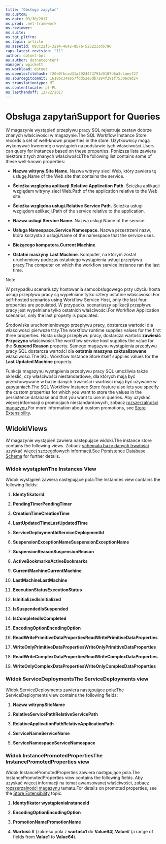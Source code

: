 ```yaml
---
title: "Obsługa zapytań"
ms.custom: 
ms.date: 03/30/2017
ms.prod: .net-framework
ms.reviewer: 
ms.suite: 
ms.tgt_pltfrm: 
ms.topic: article
ms.assetid: 093c22f5-3294-4642-857a-5252233d6796
caps.latest.revision: "11"
author: dotnet-bot
ms.author: dotnetcontent
manager: wpickett
ms.workload: dotnet
ms.openlocfilehash: f20e9fbcad31a3924474793d9107d6a3c4aeef27
ms.sourcegitcommit: 16186c34a957fdd52e5db7294f291f7530ac9d24
ms.translationtype: MT
ms.contentlocale: pl-PL
ms.lasthandoff: 12/22/2017
---
```

# <a name="support-for-queries"></a><span data-ttu-id="6dfca-102">Obsługa zapytań</span><span class="sxs-lookup"><span data-stu-id="6dfca-102">Support for Queries</span></span>
<span data-ttu-id="6dfca-103">W magazynie wystąpień przepływu pracy SQL rejestruje zestaw dobrze znanych właściwości w magazynie.</span><span class="sxs-lookup"><span data-stu-id="6dfca-103">The SQL Workflow Instance Store records a set of well-known properties in the store.</span></span> <span data-ttu-id="6dfca-104">Użytkownicy mogą wykonywać kwerendę o wystąpień na podstawie tych właściwości.</span><span class="sxs-lookup"><span data-stu-id="6dfca-104">Users can query for instances based on these properties.</span></span> <span data-ttu-id="6dfca-105">Poniższa lista zawiera niektóre z tych znanych właściwości:</span><span class="sxs-lookup"><span data-stu-id="6dfca-105">The following list contains some of these well-known properties:</span></span>  
  
-   <span data-ttu-id="6dfca-106">**Nazwa witryny.**</span><span class="sxs-lookup"><span data-stu-id="6dfca-106">**Site Name.**</span></span> <span data-ttu-id="6dfca-107">Nazwa witryny sieci Web, który zawiera tę usługę.</span><span class="sxs-lookup"><span data-stu-id="6dfca-107">Name of the Web site that contains the service.</span></span>  
  
-   <span data-ttu-id="6dfca-108">**Ścieżka względna aplikacji.**</span><span class="sxs-lookup"><span data-stu-id="6dfca-108">**Relative Application Path.**</span></span> <span data-ttu-id="6dfca-109">Ścieżka aplikacji względem witryny sieci Web.</span><span class="sxs-lookup"><span data-stu-id="6dfca-109">Path of the application relative to the Web site.</span></span>  
  
-   <span data-ttu-id="6dfca-110">**Ścieżka względna usługi.**</span><span class="sxs-lookup"><span data-stu-id="6dfca-110">**Relative Service Path.**</span></span> <span data-ttu-id="6dfca-111">Ścieżka usługi względem aplikacji.</span><span class="sxs-lookup"><span data-stu-id="6dfca-111">Path of the service relative to the application.</span></span>  
  
-   <span data-ttu-id="6dfca-112">**Nazwa usługi.**</span><span class="sxs-lookup"><span data-stu-id="6dfca-112">**Service Name.**</span></span> <span data-ttu-id="6dfca-113">Nazwa usługi.</span><span class="sxs-lookup"><span data-stu-id="6dfca-113">Name of the service.</span></span>  
  
-   <span data-ttu-id="6dfca-114">**Usługa Namespace.**</span><span class="sxs-lookup"><span data-stu-id="6dfca-114">**Service Namespace.**</span></span> <span data-ttu-id="6dfca-115">Nazwa przestrzeni nazw, która korzysta z usługi.</span><span class="sxs-lookup"><span data-stu-id="6dfca-115">Name of the namespace that the service uses.</span></span>  
  
-   <span data-ttu-id="6dfca-116">**Bieżącego komputera.**</span><span class="sxs-lookup"><span data-stu-id="6dfca-116">**Current Machine.**</span></span>  
  
-   <span data-ttu-id="6dfca-117">**Ostatni maszyny**.</span><span class="sxs-lookup"><span data-stu-id="6dfca-117">**Last Machine**.</span></span> <span data-ttu-id="6dfca-118">Komputer, na którym został uruchomiony podczas ostatniego wystąpienia usługi przepływu pracy.</span><span class="sxs-lookup"><span data-stu-id="6dfca-118">The computer on which the workflow service instance ran the last time.</span></span>  
  
> [!NOTE]
>  <span data-ttu-id="6dfca-119">W przypadku scenariuszy hostowania samoobsługowego przy użyciu hosta usługi przepływu pracy są wypełniane tylko cztery ostatnie właściwości.</span><span class="sxs-lookup"><span data-stu-id="6dfca-119">For self-hosted scenarios using Workflow Service Host, only the last four properties are populated.</span></span> <span data-ttu-id="6dfca-120">W przypadku scenariuszy aplikacji przepływu pracy jest wypełniana tylko ostatnich właściwości.</span><span class="sxs-lookup"><span data-stu-id="6dfca-120">For Workflow Application scenarios, only the last property is populated.</span></span>  
  
 <span data-ttu-id="6dfca-121">Środowiska uruchomieniowego przepływu pracy, dostarcza wartości dla właściwości pierwsze trzy.</span><span class="sxs-lookup"><span data-stu-id="6dfca-121">The workflow runtime supplies values for the first three properties.</span></span> <span data-ttu-id="6dfca-122">Hosta usługi przepływu pracy, dostarcza wartość **zawiesić Przyczyna** właściwości.</span><span class="sxs-lookup"><span data-stu-id="6dfca-122">The workflow service host supplies the value for the **Suspend Reason** property.</span></span> <span data-ttu-id="6dfca-123">Samego magazynu wystąpienia przepływu pracy SQL dostarcza wartości dla **ostatnia maszyna zaktualizowane** właściwości.</span><span class="sxs-lookup"><span data-stu-id="6dfca-123">The SQL Workflow Instance Store itself supplies values for the **Last Updated Machine** property.</span></span>  
  
 <span data-ttu-id="6dfca-124">Funkcja magazynu wystąpienia przepływu pracy SQL umożliwia także określić, czy właściwości niestandardowe, dla których mają być przechowywane w bazie danych trwałości i wartości mają być używane w zapytaniach.</span><span class="sxs-lookup"><span data-stu-id="6dfca-124">The SQL Workflow Instance Store feature also lets you specify the custom properties for which you want to store the values in the persistence database and that you want to use in queries.</span></span> <span data-ttu-id="6dfca-125">Aby uzyskać więcej informacji o promocjach niestandardowych, zobacz [rozszerzalności magazynu](../../../docs/framework/windows-workflow-foundation/store-extensibility.md).</span><span class="sxs-lookup"><span data-stu-id="6dfca-125">For more information about custom promotions, see [Store Extensibility](../../../docs/framework/windows-workflow-foundation/store-extensibility.md).</span></span>  
  
## <a name="views"></a><span data-ttu-id="6dfca-126">Widoki</span><span class="sxs-lookup"><span data-stu-id="6dfca-126">Views</span></span>  
 <span data-ttu-id="6dfca-127">W magazynie wystąpień zawiera następujące widoki.</span><span class="sxs-lookup"><span data-stu-id="6dfca-127">The instance store contains the following views.</span></span> <span data-ttu-id="6dfca-128">Zobacz [schematu bazy danych trwałości](../../../docs/framework/windows-workflow-foundation/persistence-database-schema.md) uzyskać więcej szczegółowych informacji.</span><span class="sxs-lookup"><span data-stu-id="6dfca-128">See [Persistence Database Schema](../../../docs/framework/windows-workflow-foundation/persistence-database-schema.md) for further details.</span></span>  
  
### <a name="the-instances-view"></a><span data-ttu-id="6dfca-129">Widok wystąpień</span><span class="sxs-lookup"><span data-stu-id="6dfca-129">The Instances View</span></span>  
 <span data-ttu-id="6dfca-130">Widok wystąpień zawiera następujące pola:</span><span class="sxs-lookup"><span data-stu-id="6dfca-130">The Instances view contains the following fields:</span></span>  
  
1.  <span data-ttu-id="6dfca-131">**Identyfikator**</span><span class="sxs-lookup"><span data-stu-id="6dfca-131">**Id**</span></span>  
  
2.  <span data-ttu-id="6dfca-132">**PendingTimer**</span><span class="sxs-lookup"><span data-stu-id="6dfca-132">**PendingTimer**</span></span>  
  
3.  <span data-ttu-id="6dfca-133">**CreationTime**</span><span class="sxs-lookup"><span data-stu-id="6dfca-133">**CreationTime**</span></span>  
  
4.  <span data-ttu-id="6dfca-134">**LastUpdatedTime**</span><span class="sxs-lookup"><span data-stu-id="6dfca-134">**LastUpdatedTime**</span></span>  
  
5.  <span data-ttu-id="6dfca-135">**ServiceDeploymentId**</span><span class="sxs-lookup"><span data-stu-id="6dfca-135">**ServiceDeploymentId**</span></span>  
  
6.  <span data-ttu-id="6dfca-136">**SuspensionExceptionName**</span><span class="sxs-lookup"><span data-stu-id="6dfca-136">**SuspensionExceptionName**</span></span>  
  
7.  <span data-ttu-id="6dfca-137">**SuspensionReason**</span><span class="sxs-lookup"><span data-stu-id="6dfca-137">**SuspensionReason**</span></span>  
  
8.  <span data-ttu-id="6dfca-138">**ActiveBookmarks**</span><span class="sxs-lookup"><span data-stu-id="6dfca-138">**ActiveBookmarks**</span></span>  
  
9. <span data-ttu-id="6dfca-139">**CurrentMachine**</span><span class="sxs-lookup"><span data-stu-id="6dfca-139">**CurrentMachine**</span></span>  
  
10. <span data-ttu-id="6dfca-140">**LastMachine**</span><span class="sxs-lookup"><span data-stu-id="6dfca-140">**LastMachine**</span></span>  
  
11. <span data-ttu-id="6dfca-141">**ExecutionStatus**</span><span class="sxs-lookup"><span data-stu-id="6dfca-141">**ExecutionStatus**</span></span>  
  
12. <span data-ttu-id="6dfca-142">**IsInitialized**</span><span class="sxs-lookup"><span data-stu-id="6dfca-142">**IsInitialized**</span></span>  
  
13. <span data-ttu-id="6dfca-143">**IsSuspended**</span><span class="sxs-lookup"><span data-stu-id="6dfca-143">**IsSuspended**</span></span>  
  
14. <span data-ttu-id="6dfca-144">**IsCompleted**</span><span class="sxs-lookup"><span data-stu-id="6dfca-144">**IsCompleted**</span></span>  
  
15. <span data-ttu-id="6dfca-145">**EncodingOption**</span><span class="sxs-lookup"><span data-stu-id="6dfca-145">**EncodingOption**</span></span>  
  
16. <span data-ttu-id="6dfca-146">**ReadWritePrimitiveDataProperties**</span><span class="sxs-lookup"><span data-stu-id="6dfca-146">**ReadWritePrimitiveDataProperties**</span></span>  
  
17. <span data-ttu-id="6dfca-147">**WriteOnlyPrimitiveDataProperties**</span><span class="sxs-lookup"><span data-stu-id="6dfca-147">**WriteOnlyPrimitiveDataProperties**</span></span>  
  
18. <span data-ttu-id="6dfca-148">**ReadWriteComplexDataProperties**</span><span class="sxs-lookup"><span data-stu-id="6dfca-148">**ReadWriteComplexDataProperties**</span></span>  
  
19. <span data-ttu-id="6dfca-149">**WriteOnlyComplexDataProperties**</span><span class="sxs-lookup"><span data-stu-id="6dfca-149">**WriteOnlyComplexDataProperties**</span></span>  
  
### <a name="the-servicedeployments-view"></a><span data-ttu-id="6dfca-150">Widok ServiceDeployments</span><span class="sxs-lookup"><span data-stu-id="6dfca-150">The ServiceDeployments view</span></span>  
 <span data-ttu-id="6dfca-151">Widok ServiceDeployments zawiera następujące pola:</span><span class="sxs-lookup"><span data-stu-id="6dfca-151">The ServiceDeployments view contains the following fields:</span></span>  
  
1.  <span data-ttu-id="6dfca-152">**Nazwa witryny**</span><span class="sxs-lookup"><span data-stu-id="6dfca-152">**SiteName**</span></span>  
  
2.  <span data-ttu-id="6dfca-153">**RelativeServicePath**</span><span class="sxs-lookup"><span data-stu-id="6dfca-153">**RelativeServicePath**</span></span>  
  
3.  <span data-ttu-id="6dfca-154">**RelativeApplicationPath**</span><span class="sxs-lookup"><span data-stu-id="6dfca-154">**RelativeApplicationPath**</span></span>  
  
4.  <span data-ttu-id="6dfca-155">**ServiceName**</span><span class="sxs-lookup"><span data-stu-id="6dfca-155">**ServiceName**</span></span>  
  
5.  <span data-ttu-id="6dfca-156">**ServiceNamespace**</span><span class="sxs-lookup"><span data-stu-id="6dfca-156">**ServiceNamespace**</span></span>  
  
### <a name="the-instancepromotedproperties-view"></a><span data-ttu-id="6dfca-157">Widok InstancePromotedProperties</span><span class="sxs-lookup"><span data-stu-id="6dfca-157">The InstancePromotedProperties view</span></span>  
 <span data-ttu-id="6dfca-158">Widok InstancePromotedProperties zawiera następujące pola.</span><span class="sxs-lookup"><span data-stu-id="6dfca-158">The InstancePromotedProperties view contains the following fields.</span></span> <span data-ttu-id="6dfca-159">Aby uzyskać więcej informacji na temat awansowanej właściwości, zobacz [rozszerzalności magazynu](../../../docs/framework/windows-workflow-foundation/store-extensibility.md) tematu.</span><span class="sxs-lookup"><span data-stu-id="6dfca-159">For details on promoted properties, see the [Store Extensibility](../../../docs/framework/windows-workflow-foundation/store-extensibility.md) topic.</span></span>  
  
1.  <span data-ttu-id="6dfca-160">**Identyfikator wystąpienia**</span><span class="sxs-lookup"><span data-stu-id="6dfca-160">**InstanceId**</span></span>  
  
2.  <span data-ttu-id="6dfca-161">**EncodingOption**</span><span class="sxs-lookup"><span data-stu-id="6dfca-161">**EncodingOption**</span></span>  
  
3.  <span data-ttu-id="6dfca-162">**PromotionName**</span><span class="sxs-lookup"><span data-stu-id="6dfca-162">**PromotionName**</span></span>  
  
4.  <span data-ttu-id="6dfca-163">**Wartość #** (zakresu pola z **wartość1** do **Value64**).</span><span class="sxs-lookup"><span data-stu-id="6dfca-163">**Value#** (a range of fields from **Value1** to **Value64**).</span></span>
